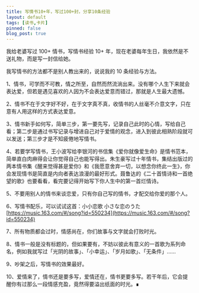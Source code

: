 ```yaml
---
title: 写情书10+年，写过100+封，分享10条经验
layout: default
tags: [读书,卡片]
pinned: false
blog_post: true
---
```



我给老婆写过 100+ 情书，写情书经验 10+ 年，现在老婆每年生日，我依然是不送礼物，而是写一封信给她。

我写情书的方法都不是别人教出来的，说说我的 10 条经验与方法。

1、情书，可学而不可教，情之所至，自然而然流淌出来。没有哪个人生下来就会表达爱，但若是遇见喜欢的人因为不会表达爱意而错过，那就是人生最大遗憾。

2、情书不在于文字好不好，在于文字真不真，收情书的人丝毫不介意文字，只在意有人用这样的方式表达爱意。

3、情书新手如何写，简单三步，第一要先写，记录自己此时的心情，写给自己看；第二步是通过书写记录与增进自己对于爱情的观念，进入到彼此相熟阶段就可以发送；第三步才是不知疲倦地写情书。

4、若要学写情书，王小波写给李银河的书信集《爱你就像爱生命》是情书范本，简单直白肉麻得会让你觉得自己也能写得出。朱生豪写过十年情书，集结出版过的两本情书集《醒来觉得甚是爱你》和《我愿意舍弃一切，以想念你终此一生》，你会发现情书是简直是内向者表达浪漫的最好形式。聂鲁达的《二十首情诗和一首绝望的歌》也要看看，看完要记得开始写下你人生中的第一首烂情诗。

5、不要用别人的情书来谈恋爱，只有你自己写的情书，才配交给你爱的那个人。

6、写情书配乐，可以试试这首：小小恋歌 小さな恋のうた [https://music.163.com/#/song?id=550234](https://music.163.com/#/song?id=550234)

7、所有物质都会过时，情感尚在，你们故事与文字就会打败时光。

8、情书一般是没有标题的，但如果要有，不妨以彼此有意义的一首歌为系列命名，例如我就写过「光阴的故事」、「小幸运」、「岁月如歌」、「无条件」……

9、吵架之后，写情书的效果最好。

10、爱情来了，情书还是要多写，爱情还在，情书更要多写。若干年后，它会提醒你有过那么一段情感充盈，竟然得要溢出纸面的时光。∎
